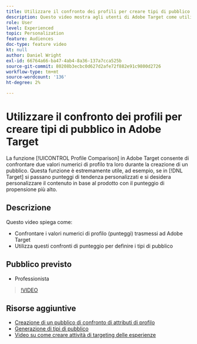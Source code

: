 ```yaml
---
title: Utilizzare il confronto dei profili per creare tipi di pubblico
description: Questo video mostra agli utenti di Adobe Target come utilizzare la funzione Confronto profili per confrontare due valori numerici di profilo l’uno rispetto all’altro durante la creazione di un pubblico.
role: User
level: Experienced
topic: Personalization
feature: Audiences
doc-type: feature video
kt: null
author: Daniel Wright
exl-id: 66764a66-ba47-4ab4-8a36-137a7cca525b
source-git-commit: 80208b3ecbc0d627d2afe72f882e91c9800d2726
workflow-type: tm+mt
source-wordcount: '136'
ht-degree: 2%

---
```


# Utilizzare il confronto dei profili per creare tipi di pubblico in Adobe Target

La funzione [!UICONTROL Profile Comparison] in Adobe Target consente di confrontare due valori numerici di profilo tra loro durante la creazione di un pubblico. Questa funzione è estremamente utile, ad esempio, se in [!DNL Target] si passano punteggi di tendenza personalizzati e si desidera personalizzare il contenuto in base al prodotto con il punteggio di propensione più alto.

## Descrizione

Questo video spiega come:

* Confrontare i valori numerici di profilo (punteggi) trasmessi ad Adobe Target
* Utilizza questi confronti di punteggio per definire i tipi di pubblico

## Pubblico previsto

* Professionista

>[!VIDEO](https://video.tv.adobe.com/v/23218/?quality=12)

## Risorse aggiuntive

* [Creazione di un pubblico di confronto di attributi di profilo](https://experienceleague.adobe.com/docs/target/using/audiences/create-audiences/creating-a-profile-attribute-comparison-audience.html?lang=en)
* [Generazione di tipi di pubblico](https://experienceleague.adobe.com/docs/target/using/audiences/create-audiences/create-audience.html?lang=en)
* [Video su come creare attività di targeting delle esperienze](../activities/create-experience-targeting-activities.md)
